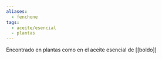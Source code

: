 ```yaml
---
aliases:
  - fenchone
tags:
  - aceite/esencial
  - plantas
---
```

Encontrado en plantas como en el aceite esencial de [[boldo]]
